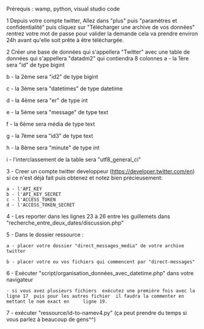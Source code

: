 Prérequis : wamp, python, visual studio code
 
1 Depuis votre compte twitter, Allez dans "plus" puis "paramètres et confidentialité" puis cliquez sur  "Télécharger une archive de vos données" rentrez 
votre mot de passe pour valider la demande cela va prendre environ 24h avant qu'elle soit prête à être téléchargée.

2 Créer une base de données qui s'appellera "Twitter" avec une table de données qui s'appellera "datadm2" qui contiendra 8 colonnes
  a - la  1ère   sera  "id" de type   bigint
  
  b - la  2ème sera  "id2" de type bigint
  
  c - la  3ème sera "datetimes" de type datetime
  
  d - la 4ème sera "er" de type  int
  
  e - la 5ème sera "message" de type  text
  
  f - la 6ème sera média de type text
  
  g - la 7ème sera  "id3" de type text
  
  h - la 8ème sera "minute" de type  int
  
  i - l'interclassement de la table  sera  "utf8_general_ci"

3 - Creer un compte twitter developpeur (https://developer.twitter.com/en)  si ce n'est déjà fait puis obtenez et notez bien précieusement: 

 	a - l'API_KEY 
	b - l'API_KEY_SECRET
	c - l'ACCESS_TOKEN
	d - l'ACCESS_TOKEN_SECRET
  
4 - Les reporter dans les lignes 23 à 26 entre les guillemets dans  "recherche_entre_deux_dates/discussion.php"

5 - Dans le dossier ressource :

    a - placer votre dossier "direct_messages_media" de votre archive twitter
    
    b - placer votre ou vos fichiers qui commencent par "direct-messages"
    
6 -  Exécuter "script/organisation_données_avec_datetime.php" dans votre navigateur 

	- si vous avez plusieurs fichiers  exécutez une première fois avec la ligne 17  puis pour les autres fichier  il faudra la commenter en mettant le nom exact en 	ligne 19.
	
7 - exécuter "ressource/id-to-namev4.py" (ça peut prendre du temps si vous parlez à beaucoup de gens^^)
